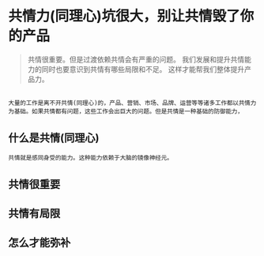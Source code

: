 # 共情力(同理心)坑很大，别让共情毁了你的产品

> 共情很重要。但是过渡依赖共情会有严重的问题。
> 我们发展和提升共情能力的同时也要意识到共情有哪些局限和不足。 这样才能帮我们整体提升产品力。

## 
    大量的工作是离不开共情(同理心)的，产品、营销、市场、品牌、运营等等诸多工作都以共情力为基础。如果共情都有问题，这些工作会出巨大的问题。但是共情是一种基础的防御能力，

## 什么是共情(同理心)
    共情就是感同身受的能力。这种能力依赖于大脑的镜像神经元。

## 共情很重要

## 共情有局限

## 怎么才能弥补